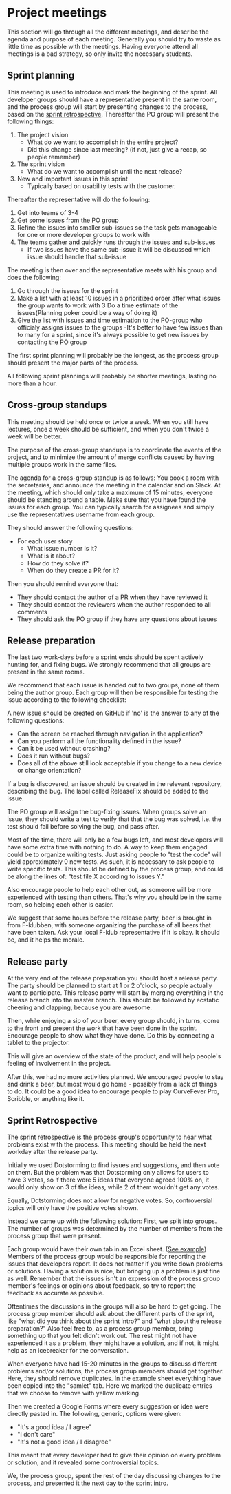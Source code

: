 # Project meetings
This section will go through all the different meetings, and describe the agenda and purpose of each meeting.
Generally you should try to waste as little time as possible with the meetings.
Having everyone attend all meetings is a bad strategy, so only invite the necessary students.

## Sprint planning
This meeting is used to introduce and mark the beginning of the sprint.
All developer groups should have a representative present in the same room, and the process group will start by presenting changes to the process, based on the [sprint retrospective](#sprint-retrospective).
Thereafter the PO group will present the following things:
1. The project vision
   - What do we want to accomplish in the entire project?
   - Did this change since last meeting? (if not, just give a recap, so people remember)
2. The sprint vision
   - What do we want to accomplish until the next release?
3. New and important issues in this sprint
   - Typically based on usability tests with the customer.

Thereafter the representative will do the following:
1. Get into teams of 3-4
2. Get some issues from the PO group
3. Refine the issues into smaller sub-issues so the task gets manageable for one or more developer groups to work with
4. The teams gather and quickly runs through the issues and sub-issues
	- If two issues have the same sub-issue it will be discussed which issue should handle that sub-issue  
	
The meeting is then over and the representative meets with his group and does the following:
1. Go through the issues for the sprint
2. Make a list with at least 10 issues in a prioritized order after what issues the group wants to work with
3 Do a time estimate of the issues(Planning poker could be a way of doing it)
4. Give the list with issues and time estimation to the PO-group who officialy assigns issues to the groups
	-It's better to have few issues than to many for a sprint, since 
	 it's always possible to get new issues by contacting the PO group

The first sprint planning will probably be the longest, as the process group should present the major parts of the process.

All following sprint plannings will probably be shorter meetings, lasting no more than a hour.


## Cross-group standups
This meeting should be held once or twice a week.
When you still have lectures, once a week should be sufficient, and when you don't twice a week will be better.

The purpose of the cross-group standups is to coordinate the events of the project, and to minimize the amount of merge conflicts caused by having multiple groups work in the same files.

The agenda for a cross-group standup is as follows:
You book a room with the secretaries, and announce the meeting in the calendar and on Slack.
At the meeting, which should only take a maximum of 15 minutes, everyone should be standing around a table.
Make sure that you have found the issues for each group. You can typically search for assignees and simply use the representatives username from each group.

They should answer the following questions:

- For each user story
   - What issue number is it?
   - What is it about?
   - How do they solve it?
   - When do they create a PR for it?

Then you should remind everyone that:

- They should contact the author of a PR when they have reviewed it
- They should contact the reviewers when the author responded to all comments
- They should ask the PO group if they have any questions about issues

## Release preparation
The last two work-days before a sprint ends should be spent actively hunting for, and fixing bugs.
We strongly recommend that all groups are present in the same rooms.

We recommend that each issue is handed out to two groups, none of them being the author group.
Each group will then be responsible for testing the issue according to the following checklist:

A new issue should be created on GitHub if 'no' is the answer to any of the following questions:
- Can the screen be reached through navigation in the application?
- Can you perform all the functionality defined in the issue?
- Can it be used without crashing?
- Does it run without bugs?
- Does all of the above still look acceptable if you change to a new device or change orientation?

If a bug is discovered, an issue should be created in the relevant repository, describing the bug.
The label called ReleaseFix should be added to the issue.

The PO group will assign the bug-fixing issues.
When groups solve an issue, they should write a test to verify that that the bug was solved, i.e. the test should fail before solving the bug, and pass after.

Most of the time, there will only be a few bugs left, and most developers will have some extra time with nothing to do.
A way to keep them engaged could be to organize writing tests.
Just asking people to "test the code" will yield approximately 0 new tests.
As such, it is necessary to ask people to write specific tests.
This should be defined by the process group, and could be along the lines of: "test file X according to issues Y."

Also encourage people to help each other out, as someone will be more experienced with testing than others.
That's why you should be in the same room, so helping each other is easier.

We suggest that some hours before the release party, beer is brought in from F-klubben, with someone organizing the purchase of all beers that have been taken.
Ask your local F-klub representative if it is okay.
It should be, and it helps the morale.

## Release party
At the very end of the release preparation you should host a release party.
The party should be planned to start at 1 or 2 o'clock, so people actually want to participate.
This release party will start by merging everything in the release branch into the master branch.
This should be followed by ecstatic cheering and clapping, because you are awesome.

Then, while enjoying a sip of your beer, every group should, in turns, come to the front and present the work that have been done in the sprint.
Encourage people to show what they have done.
Do this by connecting a tablet to the projector.

This will give an overview of the state of the product, and will help people's feeling of involvement in the project.

After this, we had no more activities planned.
We encouraged people to stay and drink a beer, but most would go home - possibly from a lack of things to do.
It could be a good idea to encourage people to play CurveFever Pro, Scribble, or anything like it.

## Sprint Retrospective
The sprint retrospective is the process group's opportunity to hear what problems exist with the process.
This meeting should be held the next workday after the release party.

Initially we used Dotstorming to find issues and suggestions, and then vote on them.
But the problem was that Dotstorming only allows for users to have 3 votes, so if there were 5 ideas that everyone agreed 100% on, it would only show on 3 of the ideas, while 2 of them wouldn't get any votes.

Equally, Dotstorming does not allow for negative votes.
So, controversial topics will only have the positive votes shown.

Instead we came up with the following solution:
First, we split into groups.
The number of groups was determined by the number of members from the process group that were present.

Each group would have their own tab in an Excel sheet. ([See example](https://docs.google.com/spreadsheets/d/1CI3sIuzlVDRX4EsG0C6N0jH4d9QvLtC8BiAPsyhp1gE/edit?usp=sharing))
Members of the process group would be responsible for reporting the issues that developers report.
It does not matter if you write down problems or solutions.
Having a solution is nice, but bringing up a problem is just fine as well.
Remember that the issues isn't an expression of the process group member's feelings or opinions about feedback, so try to report the feedback as accurate as possible.

Oftentimes the discussions in the groups will also be hard to get going.
The process group member should ask about the different parts of the sprint, like "what did you think about the sprint intro?" and "what about the release preparation?"
Also feel free to, as a process group member, bring something up that you felt didn't work out.
The rest might not have experienced it as a problem, they might have a solution, and if not, it might help as an icebreaker for the conversation.

When everyone have had 15-20 minutes in the groups to discuss different problems and/or solutions, the process group members should get together.
Here, they should remove duplicates.
In the example sheet everything have been copied into the "samlet" tab.
Here we marked the duplicate entries that we choose to remove with yellow marking.

Then we created a Google Forms where every suggestion or idea were directly pasted in.
The following, generic, options were given:
- "It's a good idea / I agree"
- "I don't care"
- "It's not a good idea / I disagree"

This meant that every developer had to give their opinion on every problem or solution, and it revealed some controversial topics.

We, the process group, spent the rest of the day discussing changes to the process, and presented it the next day to the sprint intro.
